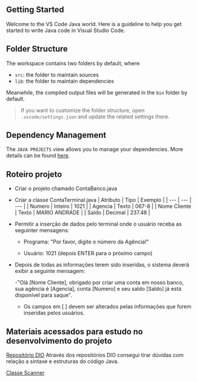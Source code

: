 ## Getting Started

Welcome to the VS Code Java world. Here is a guideline to help you get started to write Java code in Visual Studio Code.

## Folder Structure

The workspace contains two folders by default, where:

- `src`: the folder to maintain sources
- `lib`: the folder to maintain dependencies

Meanwhile, the compiled output files will be generated in the `bin` folder by default.

> If you want to customize the folder structure, open `.vscode/settings.json` and update the related settings there.

## Dependency Management

The `JAVA PROJECTS` view allows you to manage your dependencies. More details can be found [here](https://github.com/microsoft/vscode-java-dependency#manage-dependencies).

## Roteiro projeto

- Criar o projeto chamado ContaBanco.java

- Criar a classe ContaTerminal.java
    | Atributo | Tipo | Exemplo |
    | --- | --- | --- |
    | Numero | Inteiro | 1021 |
    | Agencia | Texto | 067-8 |
    | Nome Cliente | Texto | MARIO ANDRADE |
    | Saldo | Decimal | 237.48 |

- Permitir a inserção de dados pelo terminal onde o usuário receba as seguinter mensagens:

    - Programa: "Por favor, digite o número da Agência!"

    - Usuário: 1021 (depois ENTER para o próximo campo)

- Depois de todas as informações terem sido inseridas, o sistema deverá exibir a seguinte mensagem:

    -"Olá [Nome Cliente], obrigado por criar uma conta em nosso banco, sua agência é [Agencia], conta [Numero] e seu saldo [Saldo] já está disponível para saque".

    - Os campos em [ ] devem ser alterados pelas informações que forem inseridas pelos usuários.

## Materiais acessados para estudo no desenvolvimento do projeto

[Repositório DIO](https://github.com/digitalinnovationone)
    Através dos repositórios DIO consegui tirar dúvidas com relação a sintaxe e estruturas do código Java.

[Classe Scanner](https://www.devmedia.com.br/como-funciona-a-classe-scanner-do-java/28448)
